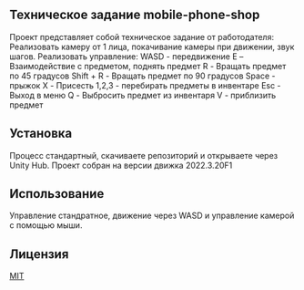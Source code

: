 ## Техническое задание mobile-phone-shop
 Проект представляет собой техническое задание от работодателя:
 Реализовать камеру от 1 лица, покачивание камеры при движении, звук шагов.
 Реализовать управление:
 WASD - передвижение
 E – Взаимодействие с предметом, поднять предмет
 R -  Вращать предмет по 45 градусов
 Shift + R - Вращать предмет по 90 градусов
 Space - прыжок X - Присесть
 1,2,3 - перебирать предметы в инвентаре
 Esc - Выход в меню
 Q  - Выбросить предмет из инвентаря
 V - приблизить предмет

## Установка
Процесс стандартный, скачиваете репозиторий и открываете через Unity Hub.
Проект собран на версии движка 2022.3.20F1

## Использование
Управление стандратное, движение через WASD и управление камерой с помощью мыши. 


## Лицензия
[MIT](LICENSE) 

